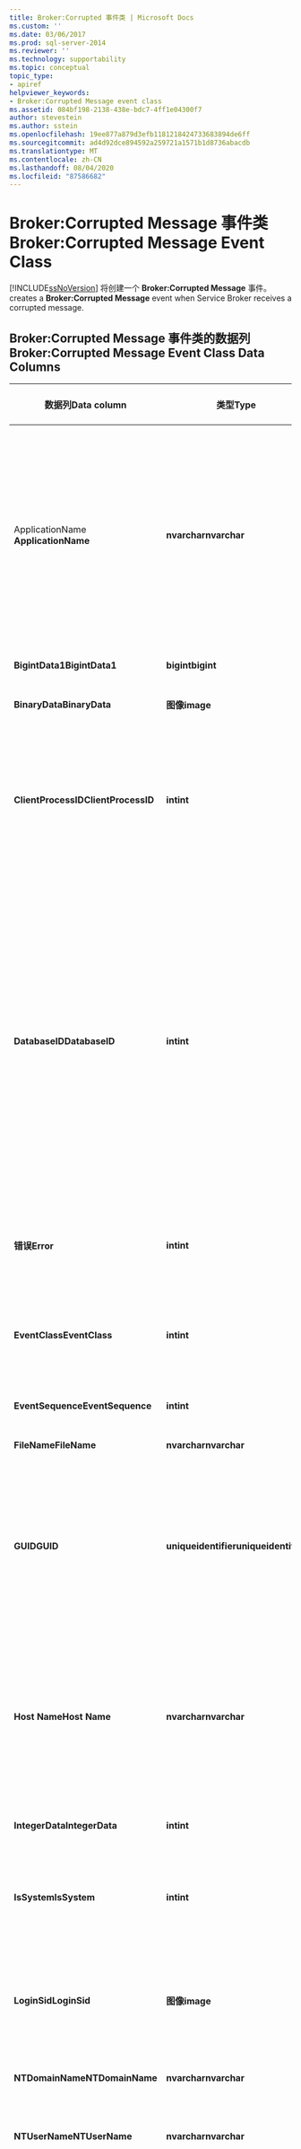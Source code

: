 ```yaml
---
title: Broker:Corrupted 事件类 | Microsoft Docs
ms.custom: ''
ms.date: 03/06/2017
ms.prod: sql-server-2014
ms.reviewer: ''
ms.technology: supportability
ms.topic: conceptual
topic_type:
- apiref
helpviewer_keywords:
- Broker:Corrupted Message event class
ms.assetid: 084bf198-2138-438e-bdc7-4ff1e04300f7
author: stevestein
ms.author: sstein
ms.openlocfilehash: 19ee877a879d3efb1181218424733683894de6ff
ms.sourcegitcommit: ad4d92dce894592a259721a1571b1d8736abacdb
ms.translationtype: MT
ms.contentlocale: zh-CN
ms.lasthandoff: 08/04/2020
ms.locfileid: "87586682"
---
```

# <a name="brokercorrupted-message-event-class"></a><span data-ttu-id="501e3-102">Broker:Corrupted Message 事件类</span><span class="sxs-lookup"><span data-stu-id="501e3-102">Broker:Corrupted Message Event Class</span></span>
  [!INCLUDE[ssNoVersion](../../includes/ssnoversion-md.md)] <span data-ttu-id="501e3-103">将创建一个 **Broker:Corrupted Message** 事件。</span><span class="sxs-lookup"><span data-stu-id="501e3-103">creates a **Broker:Corrupted Message** event when Service Broker receives a corrupted message.</span></span>  
  
## <a name="brokercorrupted-message-event-class-data-columns"></a><span data-ttu-id="501e3-104">Broker:Corrupted Message 事件类的数据列</span><span class="sxs-lookup"><span data-stu-id="501e3-104">Broker:Corrupted Message Event Class Data Columns</span></span>  
  
|<span data-ttu-id="501e3-105">数据列</span><span class="sxs-lookup"><span data-stu-id="501e3-105">Data column</span></span>|<span data-ttu-id="501e3-106">类型</span><span class="sxs-lookup"><span data-stu-id="501e3-106">Type</span></span>|<span data-ttu-id="501e3-107">说明</span><span class="sxs-lookup"><span data-stu-id="501e3-107">Description</span></span>|<span data-ttu-id="501e3-108">列号</span><span class="sxs-lookup"><span data-stu-id="501e3-108">Column number</span></span>|<span data-ttu-id="501e3-109">可筛选</span><span class="sxs-lookup"><span data-stu-id="501e3-109">Filterable</span></span>|  
|-----------------|----------|-----------------|-------------------|----------------|  
|<span data-ttu-id="501e3-110">ApplicationName </span><span class="sxs-lookup"><span data-stu-id="501e3-110">**ApplicationName**</span></span>|<span data-ttu-id="501e3-111">**nvarchar**</span><span class="sxs-lookup"><span data-stu-id="501e3-111">**nvarchar**</span></span>|<span data-ttu-id="501e3-112">客户端应用程序的名称，该客户端应用程序创建了指向 [!INCLUDE[ssNoVersion](../../includes/ssnoversion-md.md)]实例的连接。</span><span class="sxs-lookup"><span data-stu-id="501e3-112">The name of the client application that created the connection to an instance of [!INCLUDE[ssNoVersion](../../includes/ssnoversion-md.md)].</span></span> <span data-ttu-id="501e3-113">此列由应用程序传递的值填充，而不是由所显示的程序名填充。</span><span class="sxs-lookup"><span data-stu-id="501e3-113">This column is populated with the values passed by the application rather than the displayed name of the program.</span></span>|<span data-ttu-id="501e3-114">10</span><span class="sxs-lookup"><span data-stu-id="501e3-114">10</span></span>|<span data-ttu-id="501e3-115">是</span><span class="sxs-lookup"><span data-stu-id="501e3-115">Yes</span></span>|  
|<span data-ttu-id="501e3-116">**BigintData1**</span><span class="sxs-lookup"><span data-stu-id="501e3-116">**BigintData1**</span></span>|<span data-ttu-id="501e3-117">**bigint**</span><span class="sxs-lookup"><span data-stu-id="501e3-117">**bigint**</span></span>|<span data-ttu-id="501e3-118">此消息的序列号。</span><span class="sxs-lookup"><span data-stu-id="501e3-118">The sequence number of this message.</span></span>|<span data-ttu-id="501e3-119">52</span><span class="sxs-lookup"><span data-stu-id="501e3-119">52</span></span>|<span data-ttu-id="501e3-120">否</span><span class="sxs-lookup"><span data-stu-id="501e3-120">No</span></span>|  
|<span data-ttu-id="501e3-121">**BinaryData**</span><span class="sxs-lookup"><span data-stu-id="501e3-121">**BinaryData**</span></span>|<span data-ttu-id="501e3-122">**图像**</span><span class="sxs-lookup"><span data-stu-id="501e3-122">**image**</span></span>|<span data-ttu-id="501e3-123">消息的正文。</span><span class="sxs-lookup"><span data-stu-id="501e3-123">The message body of the message.</span></span>|<span data-ttu-id="501e3-124">2</span><span class="sxs-lookup"><span data-stu-id="501e3-124">2</span></span>|<span data-ttu-id="501e3-125">是</span><span class="sxs-lookup"><span data-stu-id="501e3-125">Yes</span></span>|  
|<span data-ttu-id="501e3-126">**ClientProcessID**</span><span class="sxs-lookup"><span data-stu-id="501e3-126">**ClientProcessID**</span></span>|<span data-ttu-id="501e3-127">**int**</span><span class="sxs-lookup"><span data-stu-id="501e3-127">**int**</span></span>|<span data-ttu-id="501e3-128">由主机分配给正在运行客户端应用程序的进程的 ID。</span><span class="sxs-lookup"><span data-stu-id="501e3-128">The ID assigned by the host computer to the process where the client application is running.</span></span> <span data-ttu-id="501e3-129">如果客户端提供了客户端进程 ID，则填充此数据列。</span><span class="sxs-lookup"><span data-stu-id="501e3-129">This data column is populated if the client process ID is provided by the client.</span></span>|<span data-ttu-id="501e3-130">9</span><span class="sxs-lookup"><span data-stu-id="501e3-130">9</span></span>|<span data-ttu-id="501e3-131">是</span><span class="sxs-lookup"><span data-stu-id="501e3-131">Yes</span></span>|  
|<span data-ttu-id="501e3-132">**DatabaseID**</span><span class="sxs-lookup"><span data-stu-id="501e3-132">**DatabaseID**</span></span>|<span data-ttu-id="501e3-133">**int**</span><span class="sxs-lookup"><span data-stu-id="501e3-133">**int**</span></span>|<span data-ttu-id="501e3-134">由 USE *database* 语句指定的数据库的 ID；如果未对给定实例发出 USE *database* 语句，则为默认数据库的 ID。</span><span class="sxs-lookup"><span data-stu-id="501e3-134">The ID of the database specified by the USE *database* statement, or the ID of the default database if no USE *database* statement has been issued for a given instance.</span></span> [!INCLUDE[ssSqlProfiler](../../includes/sssqlprofiler-md.md)] <span data-ttu-id="501e3-135">数据列而且服务器可用，则 **ServerName** 将显示数据库名。</span><span class="sxs-lookup"><span data-stu-id="501e3-135">displays the name of the database if the **ServerName** data column is captured in the trace and the server is available.</span></span> <span data-ttu-id="501e3-136">可使用 DB_ID 函数来确定数据库的值。</span><span class="sxs-lookup"><span data-stu-id="501e3-136">Determine the value for a database by using the DB_ID function.</span></span>|<span data-ttu-id="501e3-137">3</span><span class="sxs-lookup"><span data-stu-id="501e3-137">3</span></span>|<span data-ttu-id="501e3-138">是</span><span class="sxs-lookup"><span data-stu-id="501e3-138">Yes</span></span>|  
|<span data-ttu-id="501e3-139">**错误**</span><span class="sxs-lookup"><span data-stu-id="501e3-139">**Error**</span></span>|<span data-ttu-id="501e3-140">**int**</span><span class="sxs-lookup"><span data-stu-id="501e3-140">**int**</span></span>|<span data-ttu-id="501e3-141">事件中文本的 **sys.messages** 的消息 ID 号。</span><span class="sxs-lookup"><span data-stu-id="501e3-141">The message id number in **sys.messages** for the text in the event.</span></span>|<span data-ttu-id="501e3-142">31</span><span class="sxs-lookup"><span data-stu-id="501e3-142">31</span></span>|<span data-ttu-id="501e3-143">否</span><span class="sxs-lookup"><span data-stu-id="501e3-143">No</span></span>|  
|<span data-ttu-id="501e3-144">**EventClass**</span><span class="sxs-lookup"><span data-stu-id="501e3-144">**EventClass**</span></span>|<span data-ttu-id="501e3-145">**int**</span><span class="sxs-lookup"><span data-stu-id="501e3-145">**int**</span></span>|<span data-ttu-id="501e3-146">捕获的事件类的类型。</span><span class="sxs-lookup"><span data-stu-id="501e3-146">The type of event class captured.</span></span> <span data-ttu-id="501e3-147">对于 **Broker:Corrupted Message** ，始终是 **161**。</span><span class="sxs-lookup"><span data-stu-id="501e3-147">Always **161** for **Broker:Corrupted Message**.</span></span>|<span data-ttu-id="501e3-148">27</span><span class="sxs-lookup"><span data-stu-id="501e3-148">27</span></span>|<span data-ttu-id="501e3-149">否</span><span class="sxs-lookup"><span data-stu-id="501e3-149">No</span></span>|  
|<span data-ttu-id="501e3-150">**EventSequence**</span><span class="sxs-lookup"><span data-stu-id="501e3-150">**EventSequence**</span></span>|<span data-ttu-id="501e3-151">**int**</span><span class="sxs-lookup"><span data-stu-id="501e3-151">**int**</span></span>|<span data-ttu-id="501e3-152">此事件的序列号。</span><span class="sxs-lookup"><span data-stu-id="501e3-152">Sequence number for this event.</span></span>|<span data-ttu-id="501e3-153">51</span><span class="sxs-lookup"><span data-stu-id="501e3-153">51</span></span>|<span data-ttu-id="501e3-154">否</span><span class="sxs-lookup"><span data-stu-id="501e3-154">No</span></span>|  
|<span data-ttu-id="501e3-155">**FileName**</span><span class="sxs-lookup"><span data-stu-id="501e3-155">**FileName**</span></span>|<span data-ttu-id="501e3-156">**nvarchar**</span><span class="sxs-lookup"><span data-stu-id="501e3-156">**nvarchar**</span></span>|<span data-ttu-id="501e3-157">远程端点的网络地址。</span><span class="sxs-lookup"><span data-stu-id="501e3-157">The network address of the remote endpoint.</span></span>|<span data-ttu-id="501e3-158">36</span><span class="sxs-lookup"><span data-stu-id="501e3-158">36</span></span>|<span data-ttu-id="501e3-159">否</span><span class="sxs-lookup"><span data-stu-id="501e3-159">No</span></span>|  
|<span data-ttu-id="501e3-160">**GUID**</span><span class="sxs-lookup"><span data-stu-id="501e3-160">**GUID**</span></span>|<span data-ttu-id="501e3-161">**uniqueidentifier**</span><span class="sxs-lookup"><span data-stu-id="501e3-161">**uniqueidentifier**</span></span>|<span data-ttu-id="501e3-162">损坏的消息所属会话的会话 ID。</span><span class="sxs-lookup"><span data-stu-id="501e3-162">The conversation ID of the conversation that the corrupted message belongs to.</span></span> <span data-ttu-id="501e3-163">此标识符将作为消息的一部分进行传输，并在会话双方之间共享。</span><span class="sxs-lookup"><span data-stu-id="501e3-163">This identifier is transmitted as part of the message, and is shared between both sides of the conversation.</span></span>|<span data-ttu-id="501e3-164">54</span><span class="sxs-lookup"><span data-stu-id="501e3-164">54</span></span>|<span data-ttu-id="501e3-165">否</span><span class="sxs-lookup"><span data-stu-id="501e3-165">No</span></span>|  
|<span data-ttu-id="501e3-166">**Host Name**</span><span class="sxs-lookup"><span data-stu-id="501e3-166">**Host Name**</span></span>|<span data-ttu-id="501e3-167">**nvarchar**</span><span class="sxs-lookup"><span data-stu-id="501e3-167">**nvarchar**</span></span>|<span data-ttu-id="501e3-168">正在运行客户端程序的计算机的名称。</span><span class="sxs-lookup"><span data-stu-id="501e3-168">The name of the computer on which the client is running.</span></span> <span data-ttu-id="501e3-169">如果客户端提供了主机名，则填充此数据列。</span><span class="sxs-lookup"><span data-stu-id="501e3-169">This data column is populated if the host name is provided by the client.</span></span> <span data-ttu-id="501e3-170">若要确定主机名，请使用 HOST_NAME 函数。</span><span class="sxs-lookup"><span data-stu-id="501e3-170">To determine the host name, use the HOST_NAME function.</span></span>|<span data-ttu-id="501e3-171">8</span><span class="sxs-lookup"><span data-stu-id="501e3-171">8</span></span>|<span data-ttu-id="501e3-172">是</span><span class="sxs-lookup"><span data-stu-id="501e3-172">Yes</span></span>|  
|<span data-ttu-id="501e3-173">**IntegerData**</span><span class="sxs-lookup"><span data-stu-id="501e3-173">**IntegerData**</span></span>|<span data-ttu-id="501e3-174">**int**</span><span class="sxs-lookup"><span data-stu-id="501e3-174">**int**</span></span>|<span data-ttu-id="501e3-175">此消息的片段数。</span><span class="sxs-lookup"><span data-stu-id="501e3-175">The fragment number of this message.</span></span>|<span data-ttu-id="501e3-176">25</span><span class="sxs-lookup"><span data-stu-id="501e3-176">25</span></span>|<span data-ttu-id="501e3-177">是</span><span class="sxs-lookup"><span data-stu-id="501e3-177">Yes</span></span>|  
|<span data-ttu-id="501e3-178">**IsSystem**</span><span class="sxs-lookup"><span data-stu-id="501e3-178">**IsSystem**</span></span>|<span data-ttu-id="501e3-179">**int**</span><span class="sxs-lookup"><span data-stu-id="501e3-179">**int**</span></span>|<span data-ttu-id="501e3-180">指示事件是发生在系统进程中还是发生在用户进程中。</span><span class="sxs-lookup"><span data-stu-id="501e3-180">Indicates whether the event occurred on a system process or a user process.</span></span> <span data-ttu-id="501e3-181">1 = 系统，0 = 用户。</span><span class="sxs-lookup"><span data-stu-id="501e3-181">1 = system, 0 = user.</span></span>|<span data-ttu-id="501e3-182">60</span><span class="sxs-lookup"><span data-stu-id="501e3-182">60</span></span>|<span data-ttu-id="501e3-183">否</span><span class="sxs-lookup"><span data-stu-id="501e3-183">No</span></span>|  
|<span data-ttu-id="501e3-184">**LoginSid**</span><span class="sxs-lookup"><span data-stu-id="501e3-184">**LoginSid**</span></span>|<span data-ttu-id="501e3-185">**图像**</span><span class="sxs-lookup"><span data-stu-id="501e3-185">**image**</span></span>|<span data-ttu-id="501e3-186">已登录用户的安全标识号 (SID)。</span><span class="sxs-lookup"><span data-stu-id="501e3-186">The security identification number (SID) of the logged-in user.</span></span> <span data-ttu-id="501e3-187">服务器中的每个登录名都具有唯一的 SID。</span><span class="sxs-lookup"><span data-stu-id="501e3-187">Each SID is unique for each login in the server.</span></span>|<span data-ttu-id="501e3-188">41</span><span class="sxs-lookup"><span data-stu-id="501e3-188">41</span></span>|<span data-ttu-id="501e3-189">是</span><span class="sxs-lookup"><span data-stu-id="501e3-189">Yes</span></span>|  
|<span data-ttu-id="501e3-190">**NTDomainName**</span><span class="sxs-lookup"><span data-stu-id="501e3-190">**NTDomainName**</span></span>|<span data-ttu-id="501e3-191">**nvarchar**</span><span class="sxs-lookup"><span data-stu-id="501e3-191">**nvarchar**</span></span>|<span data-ttu-id="501e3-192">用户所属的 Windows 域。</span><span class="sxs-lookup"><span data-stu-id="501e3-192">The Windows domain to which the user belongs.</span></span>|<span data-ttu-id="501e3-193">7</span><span class="sxs-lookup"><span data-stu-id="501e3-193">7</span></span>|<span data-ttu-id="501e3-194">是</span><span class="sxs-lookup"><span data-stu-id="501e3-194">Yes</span></span>|  
|<span data-ttu-id="501e3-195">**NTUserName**</span><span class="sxs-lookup"><span data-stu-id="501e3-195">**NTUserName**</span></span>|<span data-ttu-id="501e3-196">**nvarchar**</span><span class="sxs-lookup"><span data-stu-id="501e3-196">**nvarchar**</span></span>|<span data-ttu-id="501e3-197">拥有生成此事件的连接的用户的名称。</span><span class="sxs-lookup"><span data-stu-id="501e3-197">The name of the user that owns the connection that generated this event.</span></span>|<span data-ttu-id="501e3-198">6</span><span class="sxs-lookup"><span data-stu-id="501e3-198">6</span></span>|<span data-ttu-id="501e3-199">是</span><span class="sxs-lookup"><span data-stu-id="501e3-199">Yes</span></span>|  
|<span data-ttu-id="501e3-200">**ObjectName**</span><span class="sxs-lookup"><span data-stu-id="501e3-200">**ObjectName**</span></span>|<span data-ttu-id="501e3-201">**nvarchar**</span><span class="sxs-lookup"><span data-stu-id="501e3-201">**nvarchar**</span></span>|<span data-ttu-id="501e3-202">会话另一方的服务名称和远程数据库用来连接至此数据库的连接字符串。</span><span class="sxs-lookup"><span data-stu-id="501e3-202">The service name of the other side of the conversation and the connection string that the remote database used to connect to this database.</span></span>|<span data-ttu-id="501e3-203">34</span><span class="sxs-lookup"><span data-stu-id="501e3-203">34</span></span>|<span data-ttu-id="501e3-204">否</span><span class="sxs-lookup"><span data-stu-id="501e3-204">No</span></span>|  
|<span data-ttu-id="501e3-205">**RoleName**</span><span class="sxs-lookup"><span data-stu-id="501e3-205">**RoleName**</span></span>|<span data-ttu-id="501e3-206">**nvarchar**</span><span class="sxs-lookup"><span data-stu-id="501e3-206">**nvarchar**</span></span>|<span data-ttu-id="501e3-207">接收此消息的端点的角色。</span><span class="sxs-lookup"><span data-stu-id="501e3-207">The role of the endpoint receiving this message.</span></span> <span data-ttu-id="501e3-208">取下列值之一。</span><span class="sxs-lookup"><span data-stu-id="501e3-208">One of the following values.</span></span><br /><br /> <span data-ttu-id="501e3-209">**发起方**：</span><span class="sxs-lookup"><span data-stu-id="501e3-209">**initiator**:</span></span><br />                  <span data-ttu-id="501e3-210">接收端点为会话的发起方。</span><span class="sxs-lookup"><span data-stu-id="501e3-210">The receiving endpoint is the initiator of the conversation.</span></span><br /><br /> <span data-ttu-id="501e3-211">**目标**：</span><span class="sxs-lookup"><span data-stu-id="501e3-211">**target**:</span></span><br />                  <span data-ttu-id="501e3-212">接收端点为会话的目标。</span><span class="sxs-lookup"><span data-stu-id="501e3-212">The receiving endpoint is the target of the conversation.</span></span>|<span data-ttu-id="501e3-213">38</span><span class="sxs-lookup"><span data-stu-id="501e3-213">38</span></span>|<span data-ttu-id="501e3-214">否</span><span class="sxs-lookup"><span data-stu-id="501e3-214">No</span></span>|  
|<span data-ttu-id="501e3-215">**ServerName**</span><span class="sxs-lookup"><span data-stu-id="501e3-215">**ServerName**</span></span>|<span data-ttu-id="501e3-216">**nvarchar**</span><span class="sxs-lookup"><span data-stu-id="501e3-216">**nvarchar**</span></span>|<span data-ttu-id="501e3-217">所跟踪的 [!INCLUDE[ssNoVersion](../../includes/ssnoversion-md.md)] 实例的名称。</span><span class="sxs-lookup"><span data-stu-id="501e3-217">The name of the instance of [!INCLUDE[ssNoVersion](../../includes/ssnoversion-md.md)] being traced.</span></span>|<span data-ttu-id="501e3-218">26</span><span class="sxs-lookup"><span data-stu-id="501e3-218">26</span></span>|<span data-ttu-id="501e3-219">否</span><span class="sxs-lookup"><span data-stu-id="501e3-219">No</span></span>|  
|<span data-ttu-id="501e3-220">**严重性**</span><span class="sxs-lookup"><span data-stu-id="501e3-220">**Severity**</span></span>|<span data-ttu-id="501e3-221">**int**</span><span class="sxs-lookup"><span data-stu-id="501e3-221">**int**</span></span>|<span data-ttu-id="501e3-222">导致 [!INCLUDE[ssNoVersion](../../includes/ssnoversion-md.md)] 删除消息的错误的严重性。</span><span class="sxs-lookup"><span data-stu-id="501e3-222">If an error caused [!INCLUDE[ssNoVersion](../../includes/ssnoversion-md.md)] to drop the message, the severity of the error.</span></span>|<span data-ttu-id="501e3-223">29</span><span class="sxs-lookup"><span data-stu-id="501e3-223">29</span></span>|<span data-ttu-id="501e3-224">否</span><span class="sxs-lookup"><span data-stu-id="501e3-224">No</span></span>|  
|<span data-ttu-id="501e3-225">**SPID**</span><span class="sxs-lookup"><span data-stu-id="501e3-225">**SPID**</span></span>|<span data-ttu-id="501e3-226">**int**</span><span class="sxs-lookup"><span data-stu-id="501e3-226">**int**</span></span>|<span data-ttu-id="501e3-227">[!INCLUDE[ssNoVersion](../../includes/ssnoversion-md.md)] 为客户端所关联的进程分配的服务器进程 ID。</span><span class="sxs-lookup"><span data-stu-id="501e3-227">The server process ID assigned by [!INCLUDE[ssNoVersion](../../includes/ssnoversion-md.md)] to the process associated with the client.</span></span>|<span data-ttu-id="501e3-228">12</span><span class="sxs-lookup"><span data-stu-id="501e3-228">12</span></span>|<span data-ttu-id="501e3-229">是</span><span class="sxs-lookup"><span data-stu-id="501e3-229">Yes</span></span>|  
|<span data-ttu-id="501e3-230">**StartTime**</span><span class="sxs-lookup"><span data-stu-id="501e3-230">**StartTime**</span></span>|<span data-ttu-id="501e3-231">**datetime**</span><span class="sxs-lookup"><span data-stu-id="501e3-231">**datetime**</span></span>|<span data-ttu-id="501e3-232">事件（如果有）的开始时间。</span><span class="sxs-lookup"><span data-stu-id="501e3-232">The time at which the event started, when available.</span></span>|<span data-ttu-id="501e3-233">14</span><span class="sxs-lookup"><span data-stu-id="501e3-233">14</span></span>|<span data-ttu-id="501e3-234">是</span><span class="sxs-lookup"><span data-stu-id="501e3-234">Yes</span></span>|  
|<span data-ttu-id="501e3-235">**State**</span><span class="sxs-lookup"><span data-stu-id="501e3-235">**State**</span></span>|<span data-ttu-id="501e3-236">**int**</span><span class="sxs-lookup"><span data-stu-id="501e3-236">**int**</span></span>|<span data-ttu-id="501e3-237">指示 [!INCLUDE[ssNoVersion](../../includes/ssnoversion-md.md)] 源代码中生成该事件的位置。</span><span class="sxs-lookup"><span data-stu-id="501e3-237">Indicates the location within the [!INCLUDE[ssNoVersion](../../includes/ssnoversion-md.md)] source code that produced the event.</span></span> <span data-ttu-id="501e3-238">可能生成此事件的每个位置都有不同的状态代码。</span><span class="sxs-lookup"><span data-stu-id="501e3-238">Each location that may produce this event has a different state code.</span></span> <span data-ttu-id="501e3-239">Microsoft 支持工程师可使用此状态代码查找生成该事件的位置。</span><span class="sxs-lookup"><span data-stu-id="501e3-239">A Microsoft support engineer can use this state code to find where the event was produced.</span></span>|<span data-ttu-id="501e3-240">30</span><span class="sxs-lookup"><span data-stu-id="501e3-240">30</span></span>|<span data-ttu-id="501e3-241">否</span><span class="sxs-lookup"><span data-stu-id="501e3-241">No</span></span>|  
|<span data-ttu-id="501e3-242">**TextData**</span><span class="sxs-lookup"><span data-stu-id="501e3-242">**TextData**</span></span>|<span data-ttu-id="501e3-243">**ntext**</span><span class="sxs-lookup"><span data-stu-id="501e3-243">**ntext**</span></span>|<span data-ttu-id="501e3-244">检测到的损坏说明。</span><span class="sxs-lookup"><span data-stu-id="501e3-244">Description of the corruption detected.</span></span>|<span data-ttu-id="501e3-245">1</span><span class="sxs-lookup"><span data-stu-id="501e3-245">1</span></span>|<span data-ttu-id="501e3-246">是</span><span class="sxs-lookup"><span data-stu-id="501e3-246">Yes</span></span>|  
|<span data-ttu-id="501e3-247">**Transaction ID**</span><span class="sxs-lookup"><span data-stu-id="501e3-247">**Transaction ID**</span></span>|<span data-ttu-id="501e3-248">**bigint**</span><span class="sxs-lookup"><span data-stu-id="501e3-248">**bigint**</span></span>|<span data-ttu-id="501e3-249">系统为事务分配的 ID。</span><span class="sxs-lookup"><span data-stu-id="501e3-249">The system-assigned ID of the transaction.</span></span>|<span data-ttu-id="501e3-250">4</span><span class="sxs-lookup"><span data-stu-id="501e3-250">4</span></span>|<span data-ttu-id="501e3-251">否</span><span class="sxs-lookup"><span data-stu-id="501e3-251">No</span></span>|  
  
 <span data-ttu-id="501e3-252">此事件的 **TextData** 列包含一条描述消息问题的消息。</span><span class="sxs-lookup"><span data-stu-id="501e3-252">The **TextData** column of this event contains a message that describes the problem with the message.</span></span>  
  
  
